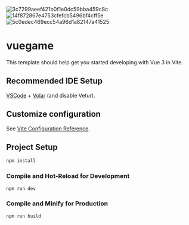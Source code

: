 ![3c7299aeef421b0f1e0dc59bba459c8c](https://github.com/user-attachments/assets/674204b2-f975-479d-b775-a059b889e46b)
![14f872867e4753cfefcb5496bf4cff5e](https://github.com/user-attachments/assets/6de3766b-ab51-4c4a-b8fc-b05410e73e38)
![5c0edec469ecc54a96d1a82147a41525](https://github.com/user-attachments/assets/88f686bc-1118-4a02-8f5d-09ea332f443b)




# vuegame

This template should help get you started developing with Vue 3 in Vite.

## Recommended IDE Setup

[VSCode](https://code.visualstudio.com/) + [Volar](https://marketplace.visualstudio.com/items?itemName=Vue.volar) (and disable Vetur).

## Customize configuration

See [Vite Configuration Reference](https://vitejs.dev/config/).

## Project Setup

```sh
npm install
```

### Compile and Hot-Reload for Development

```sh
npm run dev
```

### Compile and Minify for Production

```sh
npm run build
```
